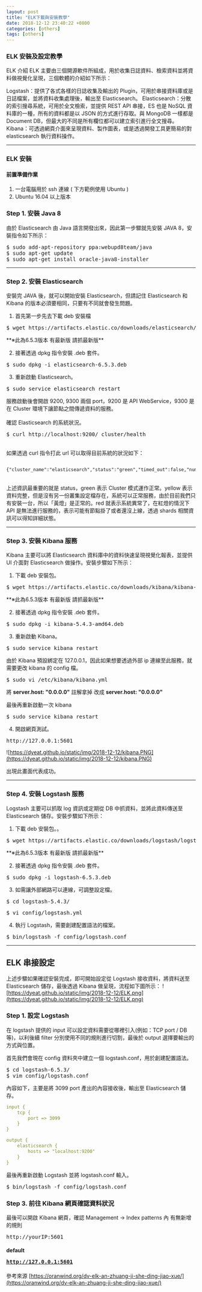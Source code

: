 ```yaml
---
layout: post
title: "ELK下載與安裝教學"
date: 2018-12-12 23:40:22 +0800
categories: [others]
tags: [others]
---
```



### ELK 安裝及設定教學

ELK 介紹
ELK 主要由三個開源軟件所組成，用於收集日誌資料、檢索資料並將資料做視覺化呈現，三個軟體的介紹如下所示：


Logstash：提供了各式各樣的日誌收集及輸出的 Plugin，可用於串接資料庫或是日誌檔案，並將資料收集處理後，輸出至 Elasticsearch。
Elasticsearch：分散的索引搜尋系統，可用於全文檢索，並提供 REST API 串接，ES 也是 NoSQL 資料庫的一種，所有的資料都是以 JSON 的方式進行存取。與 MongoDB 一樣都是 Document DB，但最大的不同是所有欄位都可以建立索引進行全文搜尋。
Kibana：可透過網頁介面來呈現資料、製作圖表，或是透過開發工具更簡易的對 elasticsearch 執行資料操作。

---

### ELK 安裝
#### 前置準備作業
1. 一台電腦用於 ssh 連線 ( 下方範例使用 Ubuntu )
2. Ubuntu 16.04 以上版本
### **Step 1. 安裝 Java 8**
由於 Elasticsearch 由 Java 語言開發出來，因此第一步驟就先安裝 JAVA 8，安裝指令如下所示：

<pre>
$ sudo add-apt-repository ppa:webupd8team/java
$ sudo apt-get update
$ sudo apt-get install oracle-java8-installer
</pre>

---

### **Step 2. 安裝 Elasticsearch**
安裝完 JAVA 後，就可以開始安裝 Elasticsearch，但請記住 Elasticsearch 和 Kibana 的版本必須要相同，只要有不同就會發生問題。

1. 首先第一步先去下載 deb 安裝檔

<pre>$ wget https://artifacts.elastic.co/downloads/elasticsearch/elasticsearch-6.5.3.deb</pre> **※此為6.5.3版本 有最新版 請抓最新版** <br />

2. 接著透過 dpkg 指令安裝 .deb 套件。

<pre>$ sudo dpkg -i elasticsearch-6.5.3.deb</pre>

3. 重新啟動 Elasticsearch。

<pre>$ sudo service elasticsearch restart</pre>

服務啟動後會開啟 9200, 9300 兩個 port，9200 是 API WebService，9300 是在 Cluster 環境下讓節點之間傳遞資料的服務。<br />
<br />
確認 Elasticsearch 的系統狀況。
<br />
<pre>$ curl http://localhost:9200/_cluster/health</pre>
<br />
如果透過 curl 指令打此 url 可以取得目前系統的狀況如下：

<pre><code>
{"cluster_name":"elasticsearch","status":"green","timed_out":false,"number_of_nodes":1,"number_of_data_nodes":1,"active_primary_shards":0,"active_shards":0,"relocating_shards":0,"initializing_shards":0,"unassigned_shards":0,"delayed_unassigned_shards":0,"number_of_pending_tasks":0,"number_of_in_flight_fetch":0,"task_max_waiting_in_queue_millis":0,"active_shards_percent_as_number":100.0}a
</code></pre>
<br />
上述資訊最重要的就是 status，green 表示 Cluster 模式運作正常。yellow 表示資料完整，但是沒有另一份叢集設定檔存在，系統可以正常服務，由於目前我們只有安裝一台，所以「黃燈」是正常的。red 就表示系統異常了，在紅燈的情況下 API 是無法進行服務的，表示可能有節點掛了或者還沒上線，透過 shards 相關資訊可以得知詳細狀態。

---

### **Step 3. 安裝 Kibana 服務**

Kibana 主要可以將 Elasticsearch 資料庫中的資料快速呈現視覺化報表，並提供 UI 介面對 Elasticsearch 做操作。安裝步驟如下所示：

1. 下載 deb 安裝包。

<pre>$ wget https://artifacts.elastic.co/downloads/kibana/kibana-6.5.3-amd64.deb</pre> **※此為6.5.3版本 有最新版 請抓最新版** <br />

2. 接著透過 dpkg 指令安裝 .deb 套件。

<pre>$ sudo dpkg -i kibana-5.4.3-amd64.deb</pre>

3. 重新啟動 Kibana。

<pre>$ sudo service kibana restart</pre>

由於 Kibana 預設綁定在 127.0.0.1，因此如果想要透過外部 ip 連線至此服務，就需要更改 kibana 的 config 檔。

<pre>$ sudo vi /etc/kibana/kibana.yml</pre>

將 **server.host: "0.0.0.0"** 註解拿掉 改成 **server.host: "0.0.0.0"** <br />

最後再重新啟動一次 kibana

<pre>$ sudo service kibana restart</pre>

4. 開啟網頁測試。

<pre>http://127.0.0.1:5601 </pre>

![https://dyeat.github.io/static/img/2018-12-12/kibana.PNG](https://dyeat.github.io/static/img/2018-12-12/kibana.PNG)

出現此畫面代表成功。

---

### **Step 4. 安裝 Logstash 服務**

Logstash 主要可以抓取 log 資訊或定期從 DB 中抓資料，並將此資料傳送至 Elasticsearch 儲存。安裝步驟如下所示： <br />
1. 下載 deb 安裝包。。

<pre>$ wget https://artifacts.elastic.co/downloads/logstash/logstash-6.5.3.deb</pre> **※此為6.5.3版本 有最新版 請抓最新版** <br />
2. 接著透過 dpkg 指令安裝 .deb 套件。

<pre>$ sudo dpkg -i logstash-6.5.3.deb</pre>
3. 如需讓外部網路可以連線，可調整設定檔。

<pre>$ cd logstash-5.4.3/</pre>
<pre>$ vi config/logstash.yml</pre>
4. 執行 Logstash，需要創建配置語法的檔案。

<pre>$ bin/logstash -f config/logstash.conf</pre>

---

## ELK 串接設定
上述步驟如果確認安裝完成，即可開始設定從 Logstash 接收資料，將資料送至 Elasticsearch 儲存，最後透過 Kibana 做呈現，流程如下圖所示：
![https://dyeat.github.io/static/img/2018-12-12/ELK.png](https://dyeat.github.io/static/img/2018-12-12/ELK.png)

### Step 1. 設定 Logstash
在 logstash 提供的 input 可以設定資料需要從哪裡引入(例如：TCP port / DB 等)，以利後續 filter 分別使用不同的規則進行切割，最後於 output 選擇要輸出的方式與位置。

首先我們會現在 config 資料夾中建立一個 logstash.conf，用於創建配置語法。

<pre>$ cd logstash-6.5.3/
$ vim config/logstash.conf</pre>

內容如下，主要是將 3099 port 產出的內容接收後，輸出至 Elasticsearch 儲存。
```yaml
input {  
    tcp {
        port => 3099
    }
}

output {  
    elasticsearch {
        hosts => "localhost:9200"
    }
}
```

最後再重新啟動 Logstash 並將 logstash.conf 輸入。

<pre>$ bin/logstash -f config/logstash.conf</pre>



### Step 3. 前往 Kibana 網頁確認資料狀況
最後可以開啟 Kibana 網頁，確認 Management -> Index patterns 內 有無新增的規則

<pre>http://yourIP:5601</pre>
#### **default<pre>http://127.0.0.1:5601</pre>**

參考來源
[https://oranwind.org/dv-elk-an-zhuang-ji-she-ding-jiao-xue/](https://oranwind.org/dv-elk-an-zhuang-ji-she-ding-jiao-xue/)